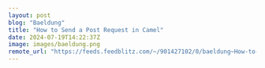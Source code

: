 ```yaml
---
layout: post
blog: "Baeldung"
title: "How to Send a Post Request in Camel"
date: 2024-07-19T14:22:37Z
image: images/baeldung.png
remote_url: "https://feeds.feedblitz.com/~/901427102/0/baeldung~How-to-Send-a-Post-Request-in-Camel"
---
```

